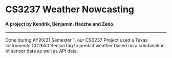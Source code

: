 # CS3237 Weather Nowcasting

#### A project by Kendrik, Benjamin, Haozhe and Zeno.
---------------------------------------------------------------------------
Done during AY20/21 Semester 1, our CS3237 Project used a Texas Instruments CC2650 SensorTag to predict weather based on a combination of sensor data as well as API data. 
